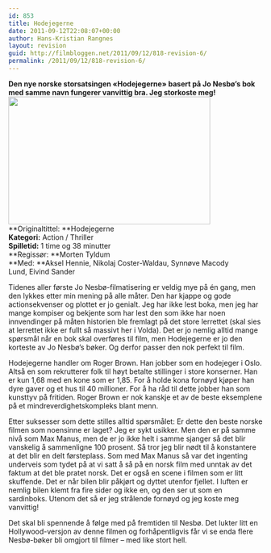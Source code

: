 ```yaml
---
id: 853
title: Hodejegerne
date: 2011-09-12T22:08:07+00:00
author: Hans-Kristian Rangnes
layout: revision
guid: http://filmbloggen.net/2011/09/12/818-revision-6/
permalink: /2011/09/12/818-revision-6/
---
```

**Den nye norske storsatsingen &laquo;Hodejegerne&raquo; basert på Jo Nesbø&#8217;s bok med samme navn fungerer vanvittig bra. Jeg storkoste meg!**  
<a href="http://filmbloggen.net/2011/09/07/hodejegerne/hode-1/" rel="attachment wp-att-819"><img class="alignnone size-full wp-image-819" src="http://filmbloggen.net/wp-content/uploads//2011/09/hode-1.jpg" alt="" width="400" height="253" /></a>  
**Originaltittel: **Hodejegerne  
**Kategori:** Action / Thriller  
**Spilletid:** 1 time og 38 minutter  
**Regissør: **Morten Tyldum  
**Med: **Aksel Hennie, Nikolaj Coster-Waldau, Synnøve Macody Lund, Eivind Sander

Tidenes aller første Jo Nesbø-filmatisering er veldig mye på én gang, men den lykkes etter min mening på alle måter. Den har kjappe og gode actionsekvenser og plottet er jo genialt. Jeg har ikke lest boka, men jeg har mange kompiser og bekjente som har lest den som ikke har noen innvendinger på måten historien ble fremlagt på det store lerrettet (skal sies at lerrettet ikke er fullt så massivt her i Volda). Det er jo nemlig alltid mange spørsmål når en bok skal overføres til film, men Hodejegerne er jo den korteste av Jo Nesbø&#8217;s bøker. Og derfor passer den nok perfekt til film.

Hodejegerne handler om Roger Brown. Han jobber som en hodejeger i Oslo. Altså en som rekrutterer folk til høyt betalte stillinger i store konserner. Han er kun 1,68 med en kone som er 1,85. For å holde kona fornøyd kjøper han dyre gaver og et hus til 40 millioner. For å ha råd til dette jobber han som kunsttyv på fritiden. Roger Brown er nok kanskje et av de beste eksemplene på et mindreverdighetskompleks blant menn.

Etter suksesser som dette stilles alltid spørsmålet: Er dette den beste norske filmen som noensinne er laget? Jeg er sykt usikker. Men den er på samme nivå som Max Manus, men de er jo ikke helt i samme sjanger så det blir vanskelig å sammenligne 100 prosent. Så tror jeg blir nødt til å konstantere at det blir en delt førsteplass. Som med Max Manus så var det ingenting underveis som tydet på at vi satt å så på en norsk film med unntak av det faktum at det ble pratet norsk. Det er også en scene i filmen som er litt skuffende. Det er når bilen blir påkjørt og dyttet utenfor fjellet. I luften er nemlig bilen klemt fra fire sider og ikke en, og den ser ut som en sardinboks. Utenom det så er jeg strålende fornøyd og jeg koste meg vanvittig!

Det skal bli spennende å følge med på fremtiden til Nesbø. Det lukter litt en Hollywood-versjon av denne filmen og forhåpentligvis får vi se enda flere Nesbø-bøker bli omgjort til filmer &#8211; med like stort hell.
